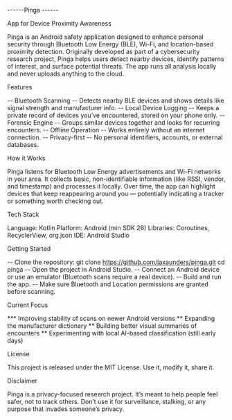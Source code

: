 
------Pinga ------


App for Device Proximity Awareness

Pinga is an Android safety application designed to enhance personal security through Bluetooth Low Energy (BLE), Wi-Fi, and location-based proximity detection.
Originally developed as part of a cybersecurity research project, Pinga helps users detect nearby devices, identify patterns of interest, and surface potential threats.
The app runs all analysis locally and never uploads anything to the cloud.

Features

-- Bluetooth Scanning -- Detects nearby BLE devices and shows details like signal strength and manufacturer info.
-- Local Device Logging -- Keeps a private record of devices you’ve encountered, stored on your phone only.
-- Forensic Engine -- Groups similar devices together and looks for recurring encounters.
-- Offline Operation -- Works entirely without an internet connection.
-- Privacy-first -- No personal identifiers, accounts, or external databases.

How it Works

Pinga listens for Bluetooth Low Energy advertisements and Wi-Fi networks in your area. It collects basic, non-identifiable information (like RSSI, vendor, and timestamp) and processes it locally.
Over time, the app can highlight devices that keep reappearing around you — potentially indicating a tracker or something worth checking out.

Tech Stack

Language: Kotlin
Platform: Android (min SDK 26)
Libraries: Coroutines, RecyclerView, org.json
IDE: Android Studio

Getting Started

-- Clone the repository:
    git clone https://github.com/jaxaunders/pinga.git
    cd pinga
-- Open the project in Android Studio.
-- Connect an Android device or use an emulator (Bluetooth scans require a real device).
-- Build and run the app.
-- Make sure Bluetooth and Location permissions are granted before scanning.

Current Focus

*** Improving stability of scans on newer Android versions
** Expanding the manufacturer dictionary
** Building better visual summaries of encounters
** Experimenting with local AI-based classification (still early days)


License

This project is released under the MIT License.
Use it, modify it, share it.

Disclaimer

Pinga is a privacy-focused research project. It’s meant to help people feel safer, not to track others.
Don’t use it for surveillance, stalking, or any purpose that invades someone’s privacy.
